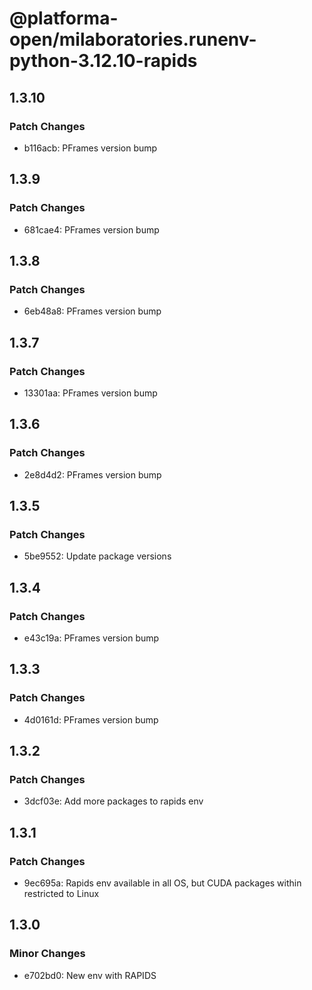 # @platforma-open/milaboratories.runenv-python-3.12.10-rapids

## 1.3.10

### Patch Changes

- b116acb: PFrames version bump

## 1.3.9

### Patch Changes

- 681cae4: PFrames version bump

## 1.3.8

### Patch Changes

- 6eb48a8: PFrames version bump

## 1.3.7

### Patch Changes

- 13301aa: PFrames version bump

## 1.3.6

### Patch Changes

- 2e8d4d2: PFrames version bump

## 1.3.5

### Patch Changes

- 5be9552: Update package versions

## 1.3.4

### Patch Changes

- e43c19a: PFrames version bump

## 1.3.3

### Patch Changes

- 4d0161d: PFrames version bump

## 1.3.2

### Patch Changes

- 3dcf03e: Add more packages to rapids env

## 1.3.1

### Patch Changes

- 9ec695a: Rapids env available in all OS, but CUDA packages within restricted to Linux

## 1.3.0

### Minor Changes

- e702bd0: New env with RAPIDS
